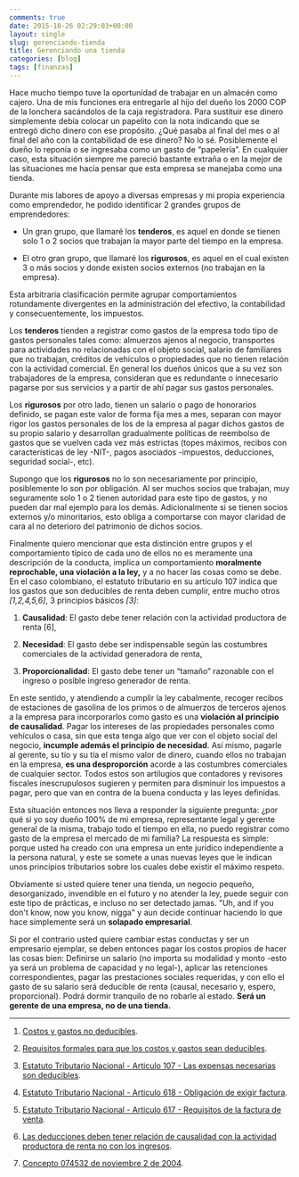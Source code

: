 ```yaml
---
comments: true
date: 2015-10-26 02:29:03+00:00
layout: single
slug: gerenciando-tienda
title: Gerenciando una tienda
categories: [blog]
tags: [finanzas]
---
```


Hace mucho tiempo tuve la oportunidad de trabajar en un almacén como cajero. Una
de mis funciones era entregarle al hijo del dueño los 2000 COP de la lonchera
sacándolos de la caja registradora. Para sustituir ese dinero simplemente debía
colocar un papelito con la nota indicando que se entregó dicho dinero con ese
propósito. ¿Qué pasaba al final del mes o al final del año con la contabilidad
de ese dinero? No lo sé. Posiblemente el dueño lo reponía o se ingresaba como un
gasto de “papelería”. En cualquier caso, esta situación siempre me pareció
bastante extraña o en la mejor de las situaciones me hacía pensar que esta
empresa se manejaba como una tienda.

Durante mis labores de apoyo a diversas empresas y mi propia experiencia como
emprendedor, he podido identificar 2 grandes grupos de emprendedores:

  * Un gran grupo, que llamaré los **tenderos**, es aquel en donde se tienen
    solo 1 o 2 socios que trabajan la mayor parte del tiempo en la empresa.

  * El otro gran grupo, que llamaré los **rigurosos**, es aquel en el cual
    existen 3 o más socios y donde existen socios externos (no trabajan en la
    empresa).

Esta arbitraria clasificación permite agrupar comportamientos rotundamente
divergentes en la administración del efectivo, la contabilidad y
consecuentemente, los impuestos.

Los **tenderos** tienden a registrar como gastos de la empresa todo tipo de
gastos personales tales como: almuerzos ajenos al negocio, transportes para
actividades no relacionadas con el objeto social, salario de familiares que no
trabajan, créditos de vehículos o propiedades que no tienen relación con la
actividad comercial. En general los dueños únicos que a su vez son trabajadores
de la empresa, consideran que es redundante o innecesario pagarse por sus
servicios y a partir de ahí pagar sus gastos personales.

Los **rigurosos** por otro lado, tienen un salario o pago de honorarios
definido, se pagan este valor de forma fija mes a mes, separan con mayor rigor
los gastos personales de los de la empresa al pagar dichos gastos de su propio
salario y desarrollan gradualmente políticas de reembolso de gastos que se
vuelven cada vez más estrictas (topes máximos, recibos con características de
ley -NIT-, pagos asociados -impuestos, deducciones, seguridad social-, etc).

Supongo que los **rigurosos** no lo son necesariamente por principio,
posiblemente lo son por obligación. Al ser muchos socios que trabajan, muy
seguramente solo 1 o 2 tienen autoridad para este tipo de gastos, y no pueden
dar mal ejemplo para los demás. Adicionalmente si se tienen socios externos y/o
minoritarios, esto obliga a comportarse con mayor claridad de cara al no
deterioro del patrimonio de dichos socios.

Finalmente quiero mencionar que esta distinción entre grupos y el comportamiento
típico de cada uno de ellos no es meramente una descripción de la conducta,
implica un comportamiento **moralmente reprochable, una violación a la ley,** y
a no hacer las cosas como se debe. En el caso colombiano, el estatuto tributario
en su artículo 107 indica que los gastos que son deducibles de renta deben
cumplir, entre mucho otros _[1,2,4,5,6]_, 3 principios básicos _[3]_:

  1. **Causalidad**: El gasto debe tener relación con la actividad productora de
  renta [6],

  2. **Necesidad**: El gasto debe ser indispensable según las costumbres
  comerciales de la actividad generadora de renta,

  3. **Proporcionalidad**: El gasto debe tener un “tamaño” razonable con el
  ingreso o posible ingreso generador de renta.

En este sentido, y atendiendo a cumplir la ley cabalmente, recoger recibos de
estaciones de gasolina de los primos o de almuerzos de terceros ajenos a la
empresa para incorporarlos como gasto es una **violación al principio de
causalidad**. Pagar los intereses de las propiedades personales como vehículos o
casa, sin que esta tenga algo que ver con el objeto social del negocio,
**incumple además el principio de necesidad**. Así mismo, pagarle al gerente, su
tío y su tía el mismo valor de dinero, cuando ellos no trabajan en la empresa,
**es una desproporción** acorde a las costumbres comerciales de cualquier
sector. Todos estos son artilugios que contadores y revisores fiscales
inescrupulosos sugieren y permiten para disminuir los impuestos a pagar, pero
que van en contra de la buena conducta y las leyes definidas.

Esta situación entonces nos lleva a responder la siguiente pregunta: ¿por qué si
yo soy dueño 100% de mi empresa, representante legal y gerente general de la
misma, trabajo todo el tiempo en ella, no puedo registrar como gasto de la
empresa el mercado de mi familia? La respuesta es simple: porque usted ha creado
con una empresa un ente jurídico independiente a la persona natural, y este se
somete a unas nuevas leyes que le indican unos principios tributarios sobre los
cuales debe existir el máximo respeto.

Obviamente si usted quiere tener una tienda, un negocio pequeño, desorganizado,
invendible en el futuro y no atender la ley, puede seguir con este tipo de
prácticas, e incluso no ser detectado jamas. "Uh, and if you don't know, now you
know, nigga" y aun decide continuar haciendo lo que hace simplemente será
un **solapado empresarial**.

Si por el contrario usted quiere cambiar estas conductas y ser un empresario
ejemplar, se deben entonces pagar los costos propios de hacer las cosas bien:
Definirse un salario (no importa su modalidad y monto -esto ya será un problema
de capacidad y no legal-), aplicar las retenciones correspondientes, pagar las
prestaciones sociales requeridas, y con ello el gasto de su salario será
deducible de renta (causal, necesario y, espero, proporcional). Podrá dormir
tranquilo de no robarle al estado. **Será un gerente de una empresa, no de una
tienda.**

* * *

  1. [Costos y gastos no
  deducibles](http://www.orionplus.info/WEB/costos-y-gastos-no-deducibles/software-contable/articulos-de-interes/contabilidad/costos-y-gastos-no-deducibles.html).

  2. [Requisitos formales para que los costos y gastos sean
  deducibles](http://turevisorfiscal.com/2014/05/02/requisitos-formales-para-que-los-costos-y-los-gastos-seandeducibles/).

  3. [Estatuto Tributario Nacional - Articulo 107 - Las expensas necesarias son
  deducibles](http://estatuto.co/?e=1192).

  4. [Estatuto Tributario Nacional - Articulo 618 - Obligación de exigir
  factura](http://estatuto.co/?e=435).

  5. [Estatuto Tributario Nacional - Articulo 617 - Requisitos de la factura de
  venta](http://estatuto.co/?e=436).

  6. [Las deducciones deben tener relación de causalidad con la actividad
  productora de renta no con los
  ingresos](http://www.gerencie.com/las-deducciones-deben-tener-relacion-de-causalidad-con-la-actividad-productora-de-renta-no-con-los-ingresos.html).

  7. [Concepto 074532 de noviembre 2 de
  2004](http://www.declarante.com/Conceptos/Concepto_074532_11_02_2004.shtm).
